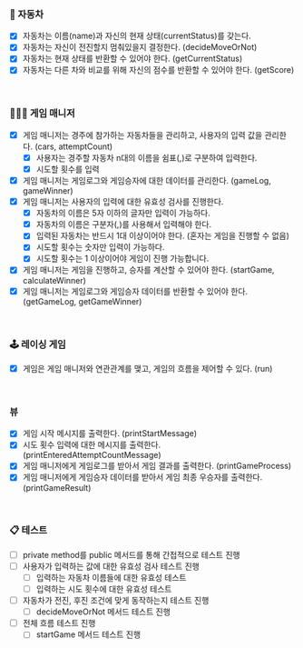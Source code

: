 ### 🚗 자동차
- [x] 자동차는 이름(name)과 자신의 현재 상태(currentStatus)를 갖는다.
- [x] 자동차는 자신이 전진할지 멈춰있을지 결정한다. (decideMoveOrNot)
- [x] 자동차는 현재 상태를 반환할 수 있어야 한다. (getCurrentStatus)
- [x] 자동차는 다른 차와 비교를 위해 자신의 점수를 반환할 수 있어야 한다. (getScore)

<br>

### 👩🏻‍💼 게임 매니저
- [x] 게임 매니저는 경주에 참가하는 자동차들을 관리하고, 사용자의 입력 값을 관리한다. (cars, attemptCount)
    - [x] 사용자는 경주할 자동차 n대의 이름을 쉼표(,)로 구분하여 입력한다.
    - [x] 시도할 횟수를 입력
- [x] 게임 매니저는 게임로그와 게임승자에 대한 데이터를 관리한다. (gameLog, gameWinner)
- [x] 게임 매니저는 사용자의 입력에 대한 유효성 검사를 진행한다.
    - [x] 자동차의 이름은 5자 이하의 글자만 입력이 가능하다.
    - [x] 자동차의 이름은 구분자(,)를 사용해서 입력해야 한다.
    - [x] 입력된 자동차는 반드시 1대 이상이어야 한다. (혼자는 게임을 진행할 수 없음)
    - [x] 시도할 횟수는 숫자만 입력이 가능하다.
    - [x] 시도할 횟수는 1 이상이어야 게임이 진행 가능합니다.
- [x] 게임 매니저는 게임을 진행하고, 승자를 계산할 수 있어야 한다. (startGame, calculateWinner)
- [x] 게임 매니저는 게임로그와 게임승자 데이터를 반환할 수 있어야 한다. (getGameLog, getGameWinner)

<br>

### 🕹️ 레이싱 게임
- [x] 게임은 게임 매니저와 연관관계를 맺고, 게임의 흐름을 제어할 수 있다. (run)

<br>

### 뷰
- [x] 게임 시작 메시지를 출력한다. (printStartMessage)
- [x] 시도 횟수 입력에 대한 메시지를 출력한다. (printEnteredAttemptCountMessage)
- [x] 게임 매니저에게 게임로그를 받아서 게임 결과를 출력한다. (printGameProcess)
- [x] 게임 매니저에게 게임승자 데이터를 받아서 게임 최종 우승자를 출력한다. (printGameResult)

<br>

### 📋 테스트
- [ ] private method를 public 메서드를 통해 간접적으로 테스트 진행
- [ ] 사용자가 입력하는 값에 대한 유효성 검사 테스트 진행
  - [ ] 입력하는 자동차 이름들에 대한 유효성 테스트
  - [ ] 입력하는 시도 횟수에 대한 유효성 테스트
- [ ] 자동차가 전진, 후진 조건에 맞게 동작하는지 테스트 진행
  - [ ] decideMoveOrNot 메서드 테스트 진행
- [ ] 전체 흐름 테스트 진행
  - [ ] startGame 메서드 테스트 진행